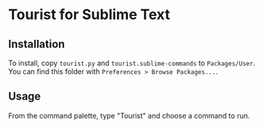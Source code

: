 # Tourist for Sublime Text

## Installation

To install, copy `tourist.py` and `tourist.sublime-commands` to `Packages/User`. You can find this folder with `Preferences > Browse Packages...`.

## Usage

From the command palette, type "Tourist" and choose a command to run.
